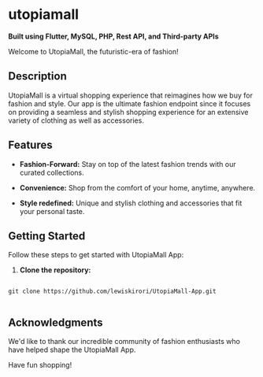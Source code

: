 # utopiamall

**Built using Flutter, MySQL, PHP, Rest API, and Third-party APIs**

Welcome to UtopiaMall, the futuristic-era of fashion!

## Description

UtopiaMall is a virtual shopping experience that reimagines how we buy for fashion and style. Our app is the ultimate fashion endpoint since it focuses on providing a seamless and stylish shopping experience for an extensive variety of clothing as well as accessories.

## Features

- **Fashion-Forward:** Stay on top of the latest fashion trends with our curated collections.

- **Convenience:** Shop from the comfort of your home, anytime, anywhere.

- **Style redefined:** Unique and stylish clothing and accessories that fit your personal taste.

## Getting Started

Follow these steps to get started with UtopiaMall App:

1. **Clone the repository:**

  ``` 

  git clone https://github.com/lewiskirori/UtopiaMall-App.git
   
  ```

## Acknowledgments

We'd like to thank our incredible community of fashion enthusiasts who have helped shape the UtopiaMall App.

Have fun shopping!
